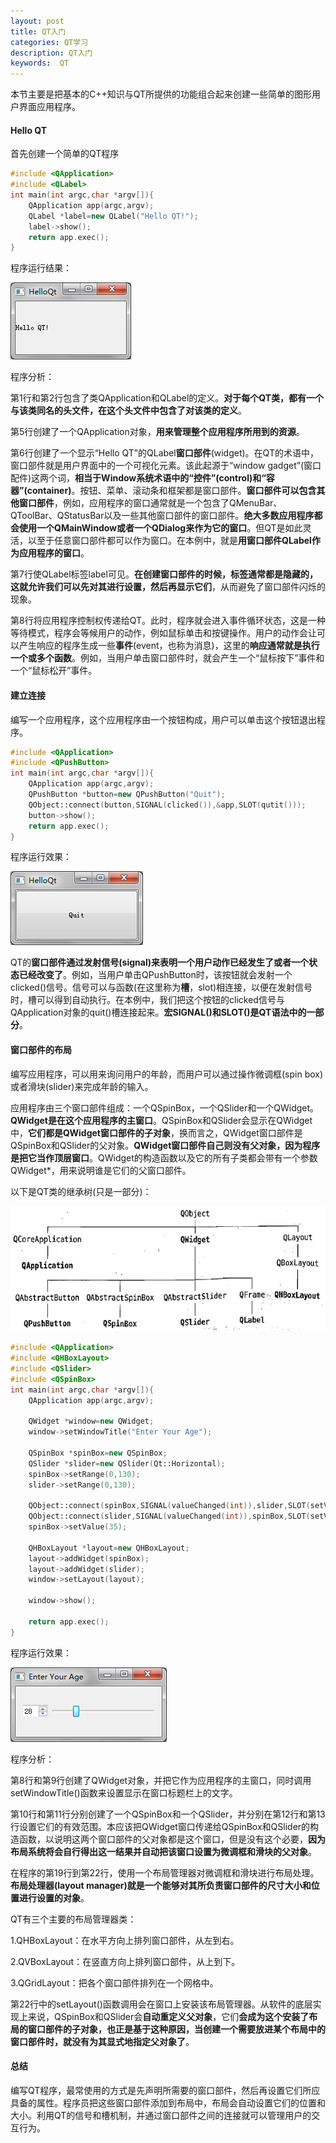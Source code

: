 ```yaml
---
layout: post 
title: QT入门
categories: QT学习
description: QT入门
keywords:  QT
---
```


本节主要是把基本的C++知识与QT所提供的功能组合起来创建一些简单的图形用户界面应用程序。

#### Hello QT

首先创建一个简单的QT程序

```cpp
#include <QApplication>
#include <QLabel>
int main(int argc,char *argv[]){
	QApplication app(argc,argv);
	QLabel *label=new QLabel("Hello QT!");
	label->show();
	return app.exec();
}
```

程序运行结果：

![](/images/posts/QT/3.png)

程序分析：

第1行和第2行包含了类QApplication和QLabel的定义。**对于每个QT类，都有一个与该类同名的头文件，在这个头文件中包含了对该类的定义**。

第5行创建了一个QApplication对象，**用来管理整个应用程序所用到的资源**。

第6行创建了一个显示“Hello QT”的QLabel**窗口部件**(widget)。在QT的术语中，窗口部件就是用户界面中的一个可视化元素。该此起源于“window gadget”(窗口配件)这两个词，**相当于Window系统术语中的“控件”(control)和“容器”(container)**。按钮、菜单、滚动条和框架都是窗口部件。**窗口部件可以包含其他窗口部件**，例如，应用程序的窗口通常就是一个包含了QMenuBar、QToolBar、QStatusBar以及一些其他窗口部件的窗口部件。**绝大多数应用程序都会使用一个QMainWindow或者一个QDialog来作为它的窗口**。但QT是如此灵活，以至于任意窗口部件都可以作为窗口。在本例中，就是**用窗口部件QLabel作为应用程序的窗口**。

第7行使QLabel标签label可见。**在创建窗口部件的时候，标签通常都是隐藏的，这就允许我们可以先对其进行设置，然后再显示它们**，从而避免了窗口部件闪烁的现象。

第8行将应用程序控制权传递给QT。此时，程序就会进入事件循环状态，这是一种等待模式，程序会等候用户的动作，例如鼠标单击和按键操作。用户的动作会让可以产生响应的程序生成一些**事件**(event，也称为消息)，这里的**响应通常就是执行一个或多个函数**。例如，当用户单击窗口部件时，就会产生一个“鼠标按下”事件和一个“鼠标松开”事件。

#### 建立连接

编写一个应用程序，这个应用程序由一个按钮构成，用户可以单击这个按钮退出程序。

```cpp
#include <QApplication>
#include <QPushButton>
int main(int argc,char *argv[]){
	QApplication app(argc,argv);
	QPushButton *button=new QPushButton("Quit");
	QObject::connect(button,SIGNAL(clicked()),&app,SLOT(qutit()));
	button->show();
	return app.exec();
}
```

程序运行效果：

![](/images/posts/QT/4.png)

QT的**窗口部件通过发射信号(signal)来表明一个用户动作已经发生了或者一个状态已经改变了**。例如，当用户单击QPushButton时，该按钮就会发射一个clicked()信号。信号可以与函数(在这里称为**槽**，slot)相连接，以便在发射信号时，槽可以得到自动执行。在本例中，我们把这个按钮的clicked信号与QApplication对象的quit()槽连接起来。**宏SIGNAL()和SLOT()是QT语法中的一部分**。

#### 窗口部件的布局

编写应用程序，可以用来询问用户的年龄，而用户可以通过操作微调框(spin box)或者滑块(slider)来完成年龄的输入。

应用程序由三个窗口部件组成：一个QSpinBox，一个QSlider和一个QWidget。**QWidget是在这个应用程序的主窗口**。QSpinBox和QSlider会显示在QWidget中，**它们都是QWidget窗口部件的子对象**，换而言之，QWidget窗口部件是QSpinBox和QSlider的父对象。**QWidget窗口部件自己则没有父对象，因为程序是把它当作顶层窗口**。QWidget的构造函数以及它的所有子类都会带有一个参数QWidget*，用来说明谁是它们的父窗口部件。

以下是QT类的继承树(只是一部分)：

![](/images/posts/QT/5.png)

```cpp
#include <QApplication>
#include <QHBoxLayout>
#include <QSlider>
#include <QSpinBox>
int main(int argc,char *argv[]){
	QApplication app(argc,argv);
	
	QWidget *window=new QWidget;
	window->setWindowTitle("Enter Your Age");
	
	QSpinBox *spinBox=new QSpinBox;
	QSlider *slider=new QSlider(Qt::Horizontal);
	spinBox->setRange(0,130);
	slider->setRange(0,130);

	QObject::connect(spinBox,SIGNAL(valueChanged(int)),slider,SLOT(setValue(int)));
	QObject::connect(slider,SIGNAL(valueChanged(int)),spinBox,SLOT(setValue(int)));
	spinBox->setValue(35);

	QHBoxLayout *layout=new QHBoxLayout;
	layout->addWidget(spinBox);
	layout->addWidget(slider);
	window->setLayout(layout);

	window->show();

	return app.exec();
}
```

程序运行效果：

![](/images/posts/QT/6.png)

程序分析：

第8行和第9行创建了QWidget对象，并把它作为应用程序的主窗口，同时调用setWindowTitle()函数来设置显示在窗口标题栏上的文字。

第10行和第11行分别创建了一个QSpinBox和一个QSlider，并分别在第12行和第13行设置它们的有效范围。本应该把QWidget窗口传递给QSpinBox和QSlider的构造函数，以说明这两个窗口部件的父对象都是这个窗口，但是没有这个必要，**因为布局系统将会自行得出这一结果并自动把该窗口设置为微调框和滑块的父对象**。

在程序的第19行到第22行，使用一个布局管理器对微调框和滑块进行布局处理。**布局处理器(layout manager)就是一个能够对其所负责窗口部件的尺寸大小和位置进行设置的对象**。

QT有三个主要的布局管理器类：

1.QHBoxLayout：在水平方向上排列窗口部件，从左到右。

2.QVBoxLayout：在竖直方向上排列窗口部件，从上到下。

3.QGridLayout：把各个窗口部件排列在一个网格中。


第22行中的setLayout()函数调用会在窗口上安装该布局管理器。从软件的底层实现上来说，QSpinBox和QSlider会**自动重定义父对象**，它们**会成为这个安装了布局的窗口部件的子对象，也正是基于这种原因，当创建一个需要放进某个布局中的窗口部件时，就没有为其显式地指定父对象了**。

#### 总结

编写QT程序，最常使用的方式是先声明所需要的窗口部件，然后再设置它们所应具备的属性。程序员把这些窗口部件添加到布局中，布局会自动设置它们的位置和大小。利用QT的信号和槽机制，并通过窗口部件之间的连接就可以管理用户的交互行为。
